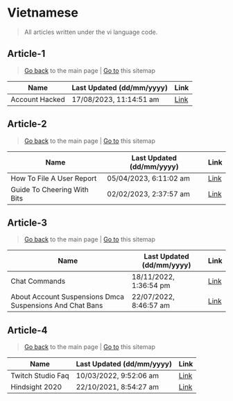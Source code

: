 # Vietnamese
> All articles written under the vi language code. 

## Article-1
> [Go back](../README.md) to the main page | [Go to](https://help.twitch.tv/s/sitemap-topicarticle-1.xml) this sitemap

| Name           | Last Updated (dd/mm/yyyy) | Link                                                                 |
|----------------|---------------------------|----------------------------------------------------------------------|
| Account Hacked | 17/08/2023, 11:14:51 am   | [Link](https://help.twitch.tv/s/article/account-hacked?language=vi)  |



## Article-2
> [Go back](../README.md) to the main page | [Go to](https://help.twitch.tv/s/sitemap-topicarticle-2.xml) this sitemap

| Name                        | Last Updated (dd/mm/yyyy) | Link                                                                              |
|-----------------------------|---------------------------|-----------------------------------------------------------------------------------|
| How To File A User Report   | 05/04/2023, 6:11:02 am    | [Link](https://help.twitch.tv/s/article/how-to-file-a-user-report?language=vi)    |
| Guide To Cheering With Bits | 02/02/2023, 2:37:57 am    | [Link](https://help.twitch.tv/s/article/guide-to-cheering-with-bits?language=vi)  |



## Article-3
> [Go back](../README.md) to the main page | [Go to](https://help.twitch.tv/s/sitemap-topicarticle-3.xml) this sitemap

| Name                                                     | Last Updated (dd/mm/yyyy) | Link                                                                                                           |
|----------------------------------------------------------|---------------------------|----------------------------------------------------------------------------------------------------------------|
| Chat Commands                                            | 18/11/2022, 1:36:54 pm    | [Link](https://help.twitch.tv/s/article/chat-commands?language=vi)                                             |
| About Account Suspensions Dmca Suspensions And Chat Bans | 22/07/2022, 8:46:57 am    | [Link](https://help.twitch.tv/s/article/about-account-suspensions-dmca-suspensions-and-chat-bans?language=vi)  |



## Article-4
> [Go back](../README.md) to the main page | [Go to](https://help.twitch.tv/s/sitemap-topicarticle-4.xml) this sitemap

| Name              | Last Updated (dd/mm/yyyy) | Link                                                                    |
|-------------------|---------------------------|-------------------------------------------------------------------------|
| Twitch Studio Faq | 10/03/2022, 9:52:06 am    | [Link](https://help.twitch.tv/s/article/twitch-studio-faq?language=vi)  |
| Hindsight 2020    | 22/10/2021, 8:54:27 am    | [Link](https://help.twitch.tv/s/article/hindsight-2020?language=vi)     |



